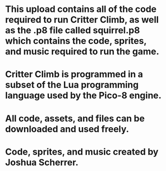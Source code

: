 # This upload contains all of the code required to run Critter Climb, as well as the .p8 file called squirrel.p8 which contains the code, sprites, and music required to run the game.

# Critter Climb is programmed in a subset of the Lua programming language used by the Pico-8 engine.

# All code, assets, and files can be downloaded and used freely.

# Code, sprites, and music created by Joshua Scherrer.
